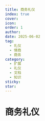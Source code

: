 ```yaml
---
title: 商务礼仪
index: true
cover: 
icon: 
order: 1
author: 
date: 2025-06-02
tag:
  - 礼仪
  - 情商
  - 商务
category:
  - 扩展
  - 礼仪
  - 文档
  - 知识
sticky: 
star: 
---
```


# 商务礼仪

